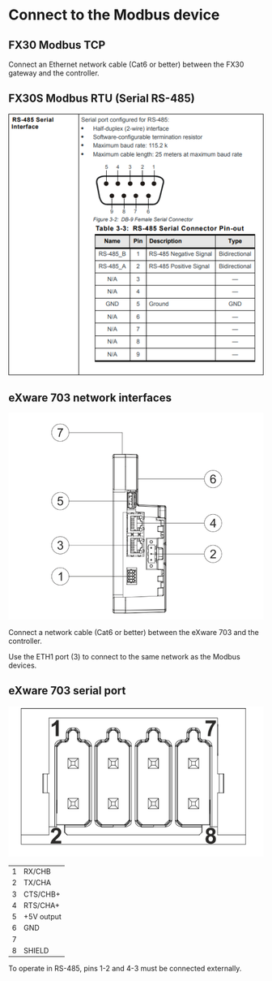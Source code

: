 # Connect to the Modbus device

## FX30 Modbus TCP

Connect an Ethernet network cable (Cat6 or better) between the FX30 gateway and the controller.

## FX30S Modbus RTU (Serial RS-485)

![RS-485 Serial Interface pin-out ](<../../.gitbook/assets/image (42).png>)

## eXware 703 network interfaces

![](<../../.gitbook/assets/image (23).png>)

Connect a network cable (Cat6 or better) between the eXware 703 and the controller.

Use the ETH1 port (3) to connect to the same network as the Modbus devices.



## eXware 703 serial port



![](<../../.gitbook/assets/image (96).png>)

|   |            |
| - | ---------- |
| 1 | RX/CHB     |
| 2 | TX/CHA     |
| 3 | CTS/CHB+   |
| 4 | RTS/CHA+   |
| 5 | +5V output |
| 6 | GND        |
| 7 |            |
| 8 | SHIELD     |

To operate in RS-485, pins 1-2 and 4-3 must be connected externally.
